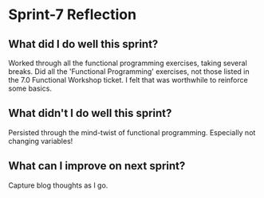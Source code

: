 # Sprint-7 Reflection

## What did I do well this sprint?
Worked through all the functional programming exercises, taking several breaks.
Did all the 'Functional Programming' exercises, not those listed in the 7.0 Functional Workshop ticket. I felt that was worthwhile to reinforce some basics. 


## What didn't I do well this sprint?
Persisted through the mind-twist of functional programming.  Especially not changing variables!

## What can I improve on next sprint?
Capture blog thoughts as I go.
